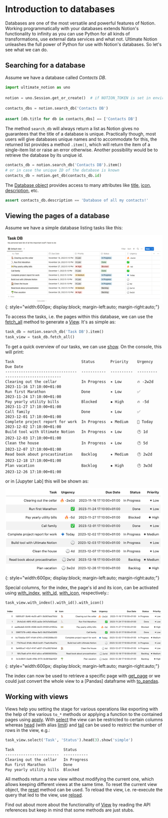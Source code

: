 # Introduction to databases

Databases are one of the most versatile and powerful features of Notion.
Working programmatically with your databases extends Notion's functionality to infinity
as you can use Python for all kinds of transformations, use external data services and what not.
Ultimate Notion unleashes the full power of Python for use with Notion's databases.
So let's see what we can do.

## Searching for a database

Assume we have a database called *Contacts DB*.

```python
import ultimate_notion as uno

notion = uno.Session.get_or_create()  # if NOTION_TOKEN is set in environment

contacts_dbs = notion.search_db('Contacts DB')

assert [db.title for db in contacts_dbs] == ['Contacts DB']
```

The method `search_db` will always return a list as Notion gives no guarantees that the
title of a database is unique. Practically though, most users will give databases unique
names and to accommodate for this, the returned list provides a method `.item()`, which
will return the item of a single-item list or raise an error otherwise. Another possibility
would be to retrieve the database by its unqiue id.

```python
contacts_db = notion.search_db('Contacts DB').item()
# or in case the unique ID of the database is known
contacts_db = notion.get_db(contacts_db.id)
```

The [Database object] provides access to many attributes like [title], [icon], [description], etc.

```python
assert contacts_db.description == 'Database of all my contacts!'
```

## Viewing the pages of a database

Assume we have a simple database listing tasks like this:

![Notion task database](../assets/images/notion-task-db.png){: style="width:600px; display:block; margin-left:auto; margin-right:auto;"}

To access the tasks, i.e. the pages within this database, we can use the [fetch_all] method to
generate a [View]. It's as simple as:

```python
task_db = notion.search_db('Task DB').item()
task_view = task_db.fetch_all()
```

To get a quick overview of our tasks, we can use [show]. On the console, this will print:

```console
Task                              Status       Priority    Urgency    Due Date
--------------------------------  -----------  ----------  ---------  -------------------------
Clearing out the cellar           In Progress  ✶ Low       🔥 -2w2d   2023-11-16 17:10:00+01:00
Run first Marathon                Done         ✶ Low       ✅         2023-11-24 17:10:00+01:00
Pay yearly utility bills          Blocked      ✹ High      🔥 -5d     2023-11-27 17:10:00+01:00
Call family                       Done         ✶ Low       ✅         2023-12-01 17:10:00+01:00
Complete project report for work  In Progress  ✷ Medium    🔹 Today   2023-12-02 17:10:00+01:00
Build tool with Ultimate Notion   In Progress  ✶ Low       🕐 1d      2023-12-03 17:10:00+01:00
Clean the house                   In Progress  ✶ Low       🕐 5d      2023-12-07 17:10:00+01:00
Read book about procastination    Backlog      ✷ Medium    🕐 2w2d    2023-12-18 17:10:00+01:00
Plan vacation                     Backlog      ✹ High      🕐 3w3d    2023-12-26 17:10:00+01:00
```

or in [Jupyter Lab] this will be shown as:

![Notion task view](../assets/images/notion-task-view.png){: style="width:600px; display:block; margin-left:auto; margin-right:auto;"}

Special columns, for the index, the page's id and its icon, can be activated using
[with_index], [with_id], [with_icon], respectively.:

```python
task_view.with_index().with_id().with_icon()
```

![Notion task view extended](../assets/images/notion-task-view-ext.png){: style="width:600px; display:block; margin-left:auto; margin-right:auto;"}

The index can now be used to retrieve a specific page with [get_page] or we could just
convert the whole view to a [Pandas] dataframe with [to_pandas].

## Working with views

Views help you setting the stage for various operations like exporting with the help of the various `to_*` methods
or applying a function to the contained pages using [apply]. With [select] the view can be restricted to
certain columns whereas [head] (with alias [limit]) and [tail] can be used to restrict the number of rows in the view, e.g.:

```python
task_view.select('Task', 'Status').head(3).show('simple')
```

```console
Task                      Status
------------------------  -----------
Clearing out the cellar   In Progress
Run first Marathon        Done
Pay yearly utility bills  Blocked
```

All methods return a new view without modifying the current one, which allows keeping
different views at the same time. To reset the current view object, the [reset] method can be used.
To reload the view, i.e. re-execute the query that led to the view, use [reload].

Find out about more about the functionality of [View] by reading the API references but
keep in mind that some methods are just stubs.

[Database object]: ../../reference/ultimate_notion/database/#ultimate_notion.database.Database
[fetch_all]: ../../reference/ultimate_notion/database/#ultimate_notion.database.Database.fetch_all
[title]: ../../reference/ultimate_notion/database/#ultimate_notion.database.Database.title
[icon]: ../../reference/ultimate_notion/database/#ultimate_notion.database.Database.icon
[description]: ../../reference/ultimate_notion/database/#ultimate_notion.database.Database.description
[View]: ../../reference/ultimate_notion/view/#ultimate_notion.view.View
[show]: ../../reference/ultimate_notion/view/#ultimate_notion.view.View.show
[with_index]: ../../reference/ultimate_notion/view/#ultimate_notion.view.View.with_index
[with_id]: ../../reference/ultimate_notion/view/#ultimate_notion.view.View.with_id
[with_icon]: ../../reference/ultimate_notion/view/#ultimate_notion.view.View.with_icon
[get_page]: ../../reference/ultimate_notion/view/#ultimate_notion.view.View.get_page
[to_pandas]: ../../reference/ultimate_notion/view/#ultimate_notion.view.View.to_pandas
[apply]: ../../reference/ultimate_notion/view/#ultimate_notion.view.View.apply
[select]: ../../reference/ultimate_notion/view/#ultimate_notion.view.View.select
[reset]: ../../reference/ultimate_notion/view/#ultimate_notion.view.View.reset
[reload]: ../../reference/ultimate_notion/view/#ultimate_notion.view.View.reload
[head]: ../../reference/ultimate_notion/view/#ultimate_notion.view.View.head
[limit]: ../../reference/ultimate_notion/view/#ultimate_notion.view.View.limit
[tail]: ../../reference/ultimate_notion/view/#ultimate_notion.view.View.tail
